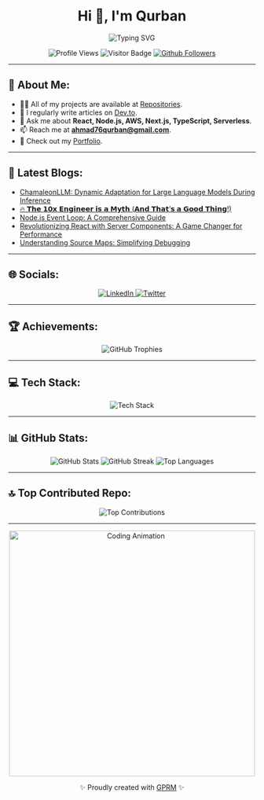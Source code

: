 <h1 align="center">Hi 👋, I'm Qurban</h1>

<p align="center">
  <img src="https://readme-typing-svg.demolab.com?font=Fira+Code&size=15&pause=100&color=00C2FF&center=true&width=435&lines=Full+Stack+Developer;React;Node;Express;MongoDB;Angular;Tailwind+CSS;AWS;TypeScript;Passionate+about+Innovation+%26+Learning" alt="Typing SVG">
</p>

<p align="center">
  <img src="https://komarev.com/ghpvc/?username=qur786&label=Profile%20views&color=0e75b6&style=flat" alt="Profile Views">
  <img src="https://visitor-badge.laobi.icu/badge?page_id=qur786.qur786" alt="Visitor Badge">
  <a href="https://github.com/qur786">
    <img src="https://img.shields.io/github/followers/qur786?label=Follow&style=social" alt="Github Followers">
  </a>
</p>

---

## 💫 About Me:
- 👨‍💻 All of my projects are available at [Repositories](https://github.com/qur786?tab=repositories).<br>
- 📝 I regularly write articles on [Dev.to](https://dev.to/qur786).<br>
- 💬 Ask me about **React, Node.js, AWS, Next.js, TypeScript, Serverless**.<br>
- 📫 Reach me at **ahmad76qurban@gmail.com**.<br>
- 📄 Check out my [Portfolio](https://qur786.github.io/portfolio/).<br>

---

## 📄 Latest Blogs:
<!-- BLOG-POST-LIST:START -->
- [ChamaleonLLM: Dynamic Adaptation for Large Language Models During Inference](https://dev.to/qur786/chamaleonllm-dynamic-adaptation-for-large-language-models-during-inference-chi)
- [🔥 𝗧𝗵𝗲 𝟭𝟬𝘅 𝗘𝗻𝗴𝗶𝗻𝗲𝗲𝗿 𝗶𝘀 𝗮 𝗠𝘆𝘁𝗵 &lpar;𝗔𝗻𝗱 𝗧𝗵𝗮𝘁’𝘀 𝗮 𝗚𝗼𝗼𝗱 𝗧𝗵𝗶𝗻𝗴!&rpar;](https://dev.to/qur786/--1nge)
- [Node.js Event Loop: A Comprehensive Guide](https://dev.to/qur786/nodejs-event-loop-a-comprehensive-guide-4719)
- [Revolutionizing React with Server Components: A Game Changer for Performance](https://dev.to/qur786/revolutionizing-react-with-server-components-a-game-changer-for-performance-3p30)
- [Understanding Source Maps: Simplifying Debugging](https://dev.to/qur786/understanding-source-maps-simplifying-debugging-1ikh)
<!-- BLOG-POST-LIST:END -->

---

## 🌐 Socials:
<p align="center">
  <a href="https://linkedin.com/in/qurban-ahmad-qur786" target="_blank">
    <img src="https://img.shields.io/badge/LinkedIn-%230077B5.svg?logo=linkedin&logoColor=white" alt="LinkedIn">
  </a>
  <a href="https://twitter.com/fantasticnerd67" target="_blank">
    <img src="https://img.shields.io/badge/Twitter-%231DA1F2.svg?logo=Twitter&logoColor=white" alt="Twitter">
  </a>
</p>

---

## 🏆 Achievements:
<p align="center">
  <img src="https://github-profile-trophy.vercel.app/?username=qur786&theme=radical&no-frame=true&margin-w=5&row=1&column=7" alt="GitHub Trophies">
</p>

---

## 💻 Tech Stack:
<p align="center">
  <img src="https://skillicons.dev/icons?i=react,redux,nextjs,nodejs,express,graphql,typescript,javascript,aws,docker,mongodb,tailwind,webpack,postman,git,html,css,sass" alt="Tech Stack">
</p>

---

## 📊 GitHub Stats:
<div align="center">
  <img src="https://github-readme-stats.vercel.app/api?username=qur786&theme=radical&hide_border=false&include_all_commits=true&count_private=true" alt="GitHub Stats">
  <img src="https://github-readme-streak-stats.herokuapp.com/?user=qur786&theme=radical&hide_border=false" alt="GitHub Streak">
  <img src="https://github-readme-stats.vercel.app/api/top-langs/?username=qur786&theme=radical&hide_border=false&include_all_commits=true&count_private=true&layout=compact" alt="Top Languages">
</div>

---

## 🔝 Top Contributed Repo:
<p align="center">
  <img src="https://github-contributor-stats.vercel.app/api?username=qur786&limit=4&theme=radical&combine_all_yearly_contributions=true" alt="Top Contributions">
</p>

---

<p align="center">
  <img src="https://raw.githubusercontent.com/qur786/qur786/main/code.gif" alt="Coding Animation" width="500">
</p>

<p align="center">✨ Proudly created with <a href="https://gprm.itsvg.in">GPRM</a> ✨</p>
